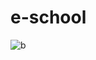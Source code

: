 # e-school
![b](https://github.com/Morium-Nasa/BARC-non.edit/assets/76652494/dc062783-7f5e-4ac1-8bfe-88f837beac2d)
